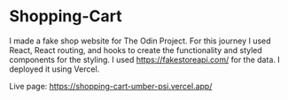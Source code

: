 # Shopping-Cart

I made a fake shop website for The Odin Project.
For this journey I used React, React routing, and hooks to create
the functionality and styled components for the styling.
I used https://fakestoreapi.com/ for the data.
I deployed it using Vercel.

Live page: https://shopping-cart-umber-psi.vercel.app/
